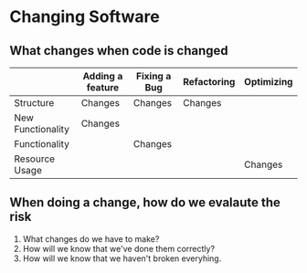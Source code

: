 # Changing Software

## What changes when code is changed

| | Adding a feature | Fixing a Bug | Refactoring | Optimizing |
| --- | --- | --- | --- | --- |
| Structure | Changes | Changes | Changes |  |
| New Functionality | Changes |  |  |  |
| Functionality |  | Changes |  |  |
| Resource Usage |  |  |  | Changes |

## When doing a change, how do we evalaute the risk

1. What changes do we have to make?
2. How will we know that we've done them correctly?
3. How will we know that we haven't broken everyhing.
